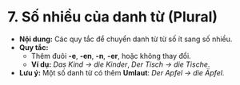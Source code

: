 # 7. Số nhiều của danh từ (Plural)

- **Nội dung:** Các quy tắc để chuyển danh từ từ số ít sang số nhiều.
- **Quy tắc:**
    - Thêm đuôi **-e**, **-en**, **-n**, **-er**, hoặc không thay đổi.
    - **Ví dụ:** _Das Kind → die Kinder_, _Der Tisch → die Tische_.
- **Lưu ý:** Một số danh từ có thêm **Umlaut**: _Der Apfel → die Äpfel_.